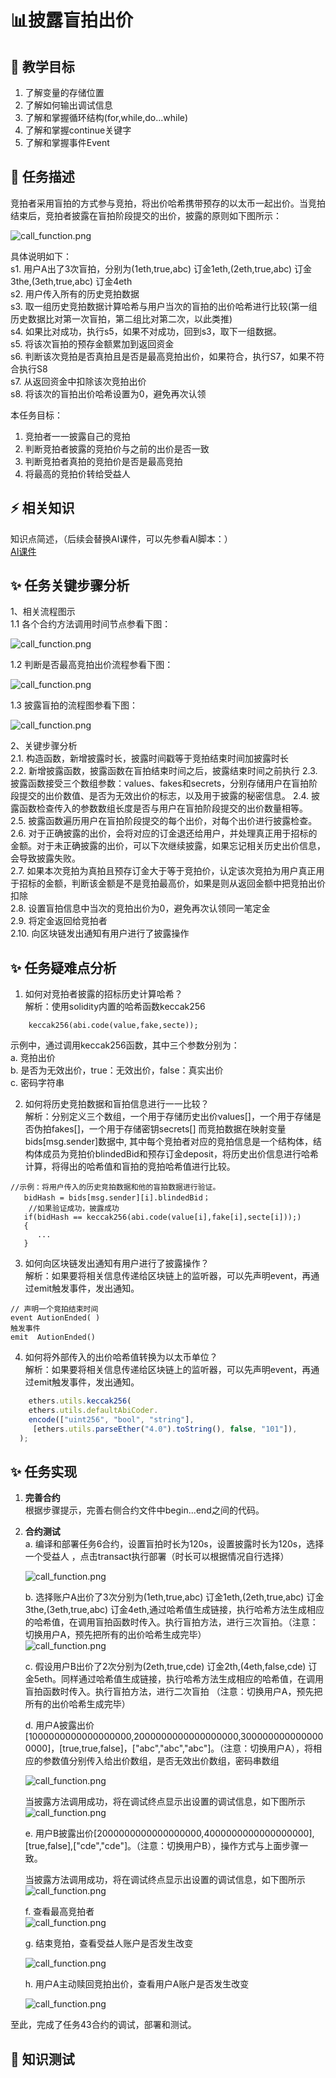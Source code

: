 # 📊披露盲拍出价

## **🚧 教学目标**

1. 了解变量的存储位置
2. 了解如何输出调试信息
3. 了解和掌握循环结构(for,while,do...while)
4. 了解和掌握continue关键字
5. 了解和掌握事件Event

## **💚 任务描述**

竞拍者采用盲拍的方式参与竞拍，将出价哈希携带预存的以太币一起出价。当竞拍结束后，竞拍者披露在盲拍阶段提交的出价，披露的原则如下图所示：  

 ![call_function.png](https://i.postimg.cc/m2qrbhdV/11.png)

具体说明如下：  
s1. 用户A出了3次盲拍，分别为(1eth,true,abc) 订金1eth,(2eth,true,abc) 订金3the,(3eth,true,abc) 订金4eth     
s2. 用户传入所有的历史竞拍数据  
s3. 取一组历史竞拍数据计算哈希与用户当次的盲拍的出价哈希进行比较(第一组历史数据比对第一次盲拍，第二组比对第二次，以此类推)    
s4. 如果比对成功，执行s5，如果不对成功，回到s3，取下一组数据。    
s5. 将该次盲拍的预存金额累加到返回资金    
s6. 判断该次竞拍是否真拍且是否是最高竞拍出价，如果符合，执行S7，如果不符合执行S8    
s7. 从返回资金中扣除该次竞拍出价    
s8. 将该次的盲拍出价哈希设置为0，避免再次认领     

本任务目标：
1. 竞拍者一一披露自己的竞拍
2. 判断竞拍者披露的竞拍价与之前的出价是否一致
3. 判断竞拍者真拍的竞拍价是否是最高竞拍
4. 将最高的竞拍价转给受益人
 

## **⚡ 相关知识**
知识点简述，（后续会替换AI课件，可以先参看AI脚本：）  
[AI课件](https://docs.qq.com/sheet/DSmdHWWNoT25LTENl?tab=z32x08)  
   

## **✨ 任务关键步骤分析**  
1、相关流程图示    
1.1 各个合约方法调用时间节点参看下图：  

![call_function.png](https://i.postimg.cc/zXMP0t08/12.png)  

1.2 判断是否最高竞拍出价流程参看下图：  

![call_function.png](https://i.postimg.cc/wxnGk4WH/14.png)  

1.3 披露盲拍的流程图参看下图：    

![call_function.png](https://i.postimg.cc/1zYH342P/13.png)     

2、关键步骤分析  
2.1. 构造函数，新增披露时长，披露时间戳等于竞拍结束时间加披露时长  
2.2. 新增披露函数，披露函数在盲拍结束时间之后，披露结束时间之前执行 
2.3. 披露函数接受三个数组参数：values、fakes和secrets，分别存储用户在盲拍阶段提交的出价数值、是否为无效出价的标志，以及用于披露的秘密信息。
2.4. 披露函数检查传入的参数数组长度是否与用户在盲拍阶段提交的出价数量相等。  
2.5. 披露函数遍历用户在盲拍阶段提交的每个出价，对每个出价进行披露检查。  
2.6. 对于正确披露的出价，会将对应的订金退还给用户，并处理真正用于招标的金额。对于未正确披露的出价，可以下次继续披露，如果忘记相关历史出价信息，会导致披露失败。  
2.7. 如果本次竞拍为真拍且预存订金大于等于竞拍价，认定该次竞拍为用户真正用于招标的金额，判断该金额是不是竞拍最高价，如果是则从返回金额中把竞拍出价扣除  
2.8. 设置盲拍信息中当次的竞拍出价为0，避免再次认领同一笔定金  
2.9. 将定金返回给竞拍者  
2.10. 向区块链发出通知有用户进行了披露操作

## **✨ 任务疑难点分析**
1. 如何对竞拍者披露的招标历史计算哈希？   
解析：使用solidity内置的哈希函数keccak256
```Solidity
    keccak256(abi.code(value,fake,secte)); 
```   
示例中，通过调用keccak256函数，其中三个参数分别为：  
a. 竞拍出价  
b. 是否为无效出价，true：无效出价，false：真实出价  
c. 密码字符串   

2. 如何将历史竞拍数据和盲拍信息进行一一比较？    
解析：分别定义三个数组，一个用于存储历史出价values[]，一个用于存储是否伪拍fakes[]，一个用于存储密钥secrets[]
而竞拍数据在映射变量bids[msg.sender]数据中,  其中每个竞拍者对应的竞拍信息是一个结构体，结构体成员为竞拍价blindedBid和预存订金deposit，将历史出价信息进行哈希计算，将得出的哈希值和盲拍的竞拍哈希值进行比较。
```Solidity
//示例：将用户传入的历史竞拍数据和他的盲拍数据进行验证。
   bidHash = bids[msg.sender][i].blindedBid；
    //如果验证成功，披露成功
   if(bidHash == keccak256(abi.code(value[i],fake[i],secte[i]));)
   {
      ...
   } 
```  
3. 如何向区块链发出通知有用户进行了披露操作？    
解析：如果要将相关信息传递给区块链上的监听器，可以先声明event，再通过emit触发事件，发出通知。
```Solidity
// 声明一个竞拍结束时间  
event AutionEnded( )    
触发事件  
emit  AutionEnded()      
```
4. 如何将外部传入的出价哈希值转换为以太币单位？   
解析：如果要将相关信息传递给区块链上的监听器，可以先声明event，再通过emit触发事件，发出通知。
```JavaScript
    ethers.utils.keccak256(
    ethers.utils.defaultAbiCoder.
    encode(["uint256", "bool", "string"],
     [ethers.utils.parseEther("4.0").toString(), false, "101"]),
  );
``` 

## **✨ 任务实现**
1. **完善合约**  
    根据步骤提示，完善右侧合约文件中begin...end之间的代码。  

3. **合约测试**  
   a. 编译和部署任务6合约，设置盲拍时长为120s，设置披露时长为120s，选择一个受益人 ，点击transact执行部署（时长可以根据情况自行选择）  

     ![call_function.png](https://i.postimg.cc/jSvFVsrD/2.png)


   b. 选择账户A出价了3次分别为(1eth,true,abc) 订金1eth,(2eth,true,abc) 订金3the,(3eth,true,abc) 订金4eth,通过哈希值生成链接，执行哈希方法生成相应的哈希值，在调用盲拍函数时传入。执行盲拍方法，进行三次盲拍。<span color="red">（注意：切换用户A，预先把所有的出价哈希生成完毕）</span>  
   ![call_function.png](https://i.postimg.cc/q76ycT4t/3.png)  
    

    c. 假设用户B出价了2次分别为(2eth,true,cde) 订金2th,(4eth,false,cde) 订金5eth。同样通过哈希值生成链接，执行哈希方法生成相应的哈希值，在调用盲拍函数时传入。执行盲拍方法，进行二次盲拍 <span color="red">（注意：切换用户A，预先把所有的出价哈希生成完毕）</span>  

   d. 用户A披露出价[1000000000000000000,2000000000000000000,3000000000000000000]，[true,true,false]，["abc","abc","abc"]。（注意：切换用户A），将相应的参数值分别传入给出价数组，是否无效出价数组，密码串数组
   
    ![call_function.png](https://i.postimg.cc/MZMCvWHC/4.png) 
     
    当披露方法调用成功，将在调试终点显示出设置的调试信息，如下图所示  
    ![call_function.png](https://i.postimg.cc/KzvgJqkT/5.png)  

   e. 用户B披露出价[2000000000000000000,4000000000000000000],[true,false],["cde","cde"]。<span color="red">（注意：切换用户B）</span>，操作方式与上面步骤一致。

      当披露方法调用成功，将在调试终点显示出设置的调试信息，如下图所示  
      ![call_function.png](https://i.postimg.cc/8kb6fr53/6.png) 

   f. 查看最高竞拍者  
   ![call_function.png](https://i.postimg.cc/9MV6Dk8v/7.png) 

   g. 结束竞拍，查看受益人账户是否发生改变  

     ![call_function.png](https://i.postimg.cc/R0GknRkh/8.png) 


   h. 用户A主动赎回竞拍出价，查看用户A账户是否发生改变  

     ![call_function.png](https://i.postimg.cc/FKZYdMFS/9.png)  
 
   
至此，完成了任务43合约的调试，部署和测试。
## **🌸 知识测试**  